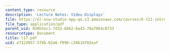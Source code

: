 ```yaml
---
content_type: resource
description: 'Lecture Notes: Video Displays'
file: https://ol-ocw-studio-app-qa.s3.amazonaws.com/courses/6-111-introductory-digital-systems-laboratory-fall-2002/e712d9575f4b02a6f990c3461bf02eaf_l17.pdf
file_type: application/pdf
parent_uid: 030b5ec1-7d33-6662-6a42-76a7064c0733
resourcetype: Document
title: l17.pdf
uid: e712d957-5f4b-02a6-f990-c3461bf02eaf
---
```

